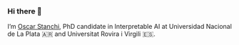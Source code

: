 ### Hi there 👋

I’m [Oscar Stanchi](https://www.oscarstanchi.com.ar/), PhD candidate in Interpretable AI at Universidad Nacional de La Plata 🇦🇷 and Universitat Rovira i Virgili 🇪🇸.
